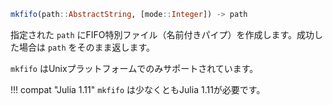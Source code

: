 ```julia
mkfifo(path::AbstractString, [mode::Integer]) -> path
```

指定された `path` にFIFO特別ファイル（名前付きパイプ）を作成します。成功した場合は `path` をそのまま返します。

`mkfifo` はUnixプラットフォームでのみサポートされています。

!!! compat "Julia 1.11"
    `mkfifo` は少なくともJulia 1.11が必要です。

